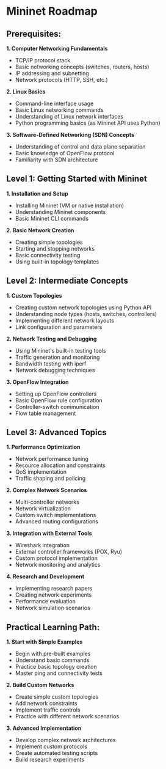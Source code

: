 # Mininet Roadmap

## Prerequisites:

**1. Computer Networking Fundamentals**
- TCP/IP protocol stack
- Basic networking concepts (switches, routers, hosts)
- IP addressing and subnetting
- Network protocols (HTTP, SSH, etc.)

**2. Linux Basics**
- Command-line interface usage
- Basic Linux networking commands
- Understanding of Linux network interfaces
- Python programming basics (as Mininet API uses Python)

**3. Software-Defined Networking (SDN) Concepts**
- Understanding of control and data plane separation
- Basic knowledge of OpenFlow protocol
- Familiarity with SDN architecture

## Level 1: Getting Started with Mininet

**1. Installation and Setup**
- Installing Mininet (VM or native installation)
- Understanding Mininet components
- Basic Mininet CLI commands

**2. Basic Network Creation**
- Creating simple topologies
- Starting and stopping networks
- Basic connectivity testing
- Using built-in topology templates

## Level 2: Intermediate Concepts

**1. Custom Topologies**
- Creating custom network topologies using Python API
- Understanding node types (hosts, switches, controllers)
- Implementing different network layouts
- Link configuration and parameters

**2. Network Testing and Debugging**
- Using Mininet's built-in testing tools
- Traffic generation and monitoring
- Bandwidth testing with iperf
- Network debugging techniques

**3. OpenFlow Integration**
- Setting up OpenFlow controllers
- Basic OpenFlow rule configuration
- Controller-switch communication
- Flow table management

## Level 3: Advanced Topics

**1. Performance Optimization**
- Network performance tuning
- Resource allocation and constraints
- QoS implementation
- Traffic shaping and policing

**2. Complex Network Scenarios**
- Multi-controller networks
- Network virtualization
- Custom switch implementations
- Advanced routing configurations

**3. Integration with External Tools**
- Wireshark integration
- External controller frameworks (POX, Ryu)
- Custom protocol implementation
- Network monitoring and analytics

**4. Research and Development**
- Implementing research papers
- Creating network experiments
- Performance evaluation
- Network simulation scenarios

## Practical Learning Path:

**1. Start with Simple Examples**
- Begin with pre-built examples
- Understand basic commands
- Practice basic topology creation
- Master ping and connectivity tests

**2. Build Custom Networks**
- Create simple custom topologies
- Add network constraints
- Implement traffic controls
- Practice with different network scenarios

**3. Advanced Implementation**
- Develop complex network architectures
- Implement custom protocols
- Create automated testing scripts
- Build research experiments